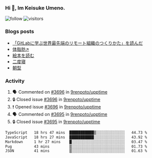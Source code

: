 ### Hi 👋, Im Keisuke Umeno.

<!--
**9renpoto/9renpoto** is a ✨ _special_ ✨ repository because its `README.md` (this file) appears on your GitHub profile.

Here are some ideas to get you started:

- 🔭 I’m currently working on ...
- 🌱 I’m currently learning ...
- 👯 I’m looking to collaborate on ...
- 🤔 I’m looking for help with ...
- 💬 Ask me about ...
- 📫 How to reach me: ...
- 😄 Pronouns: ...
- ⚡ Fun fact: ...
-->

![follow](https://img.shields.io/github/followers/9renpoto?label=Follow&style=social)
![visitors](https://komarev.com/ghpvc/?username=9renpoto&label=Profile%20views&color=0e75b6&style=flat)

### Blogs posts

<!-- BLOG-POST-LIST:START -->
- [「GitLabに学ぶ世界最先端のリモート組織のつくりかた」を読んだ](https://9renpoto.win/entry/2024/09/10/remote_organization)
- [体脂肪↗](https://9renpoto.win/entry/2024/08/12/gaining_fat)
- [絵本を読む](https://9renpoto.win/entry/2024/07/26/picture_book)
- [二度寝](https://9renpoto.win/entry/2024/07/18/going_back_to_sleep)
- [朝型](https://9renpoto.win/entry/2024/05/29/im-an-early)
<!-- BLOG-POST-LIST:END -->

### Activity

<!--START_SECTION:activity-->
1. 🗣 Commented on [#3696](https://github.com/9renpoto/upptime/issues/3696#issuecomment-2415294492) in [9renpoto/upptime](https://github.com/9renpoto/upptime)
2. 🔒 Closed issue [#3696](https://github.com/9renpoto/upptime/issues/3696) in [9renpoto/upptime](https://github.com/9renpoto/upptime)
3. ❗ Opened issue [#3696](https://github.com/9renpoto/upptime/issues/3696) in [9renpoto/upptime](https://github.com/9renpoto/upptime)
4. 🗣 Commented on [#3695](https://github.com/9renpoto/upptime/issues/3695#issuecomment-2414142245) in [9renpoto/upptime](https://github.com/9renpoto/upptime)
5. 🔒 Closed issue [#3695](https://github.com/9renpoto/upptime/issues/3695) in [9renpoto/upptime](https://github.com/9renpoto/upptime)
<!--END_SECTION:activity-->

<!--START_SECTION:waka-->

```txt
TypeScript   18 hrs 47 mins  ███████████▒░░░░░░░░░░░░░   44.73 %
JavaScript   18 hrs 27 mins  ███████████░░░░░░░░░░░░░░   43.92 %
Markdown     1 hr 27 mins    █░░░░░░░░░░░░░░░░░░░░░░░░   03.47 %
Pug          43 mins         ▒░░░░░░░░░░░░░░░░░░░░░░░░   01.73 %
JSON         41 mins         ▒░░░░░░░░░░░░░░░░░░░░░░░░   01.63 %
```

<!--END_SECTION:waka-->
